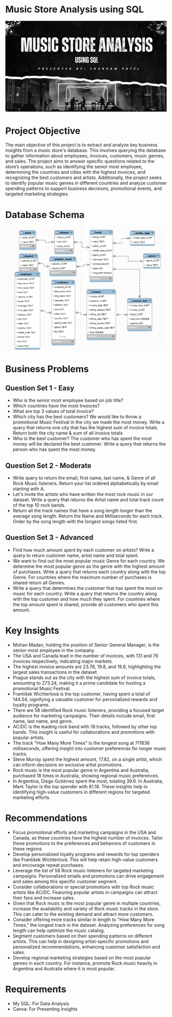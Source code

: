 # Music Store Analysis using SQL

![image](https://github.com/patelshubham91/SQL-Projects/blob/main/Music-store-analysis-using-SQL/Project%20Image.jpg)

# Project Objective
The main objective of this project is to extract and analyze key business insights from a music store's database. This involves querying the database to gather information about employees, invoices, customers, music genres, and sales. The project aims to answer specific questions related to the store’s operations, such as identifying the senior most employee, determining the countries and cities with the highest invoices, and recognizing the best customers and artists. Additionally, the project seeks to identify popular music genres in different countries and analyze customer spending patterns to support business decisions, promotional events, and targeted marketing strategies.

# Database Schema

![image](https://github.com/patelshubham91/SQL-Projects/blob/main/Music-store-analysis-using-SQL/DATABASE%20SCHEMA.jpg)

# Business Problems
## Question Set 1 - Easy
* Who is the senior most employee based on job title?
* Which countries have the most Invoices?
* What are top 3 values of total invoice?
* Which city has the best customers? We would like to throw a promotional Music Festival in the city we made the most money. Write a query that returns one city that has the highest sum of invoice totals. Return both the city name & sum of all invoice totals
* Who is the best customer? The customer who has spent the most money will be declared the best customer. Write a query that returns the person who has spent the most money.

## Question Set 2 - Moderate
* Write query to return the email, first name, last name, & Genre of all Rock Music listeners. Return your list ordered alphabetically by email starting with A.
* Let's invite the artists who have written the most rock music in our dataset. Write a query that returns the Artist name and total track count of the top 10 rock bands.
* Return all the track names that have a song length longer than the average song length. Return the Name and Milliseconds for each track. Order by the song length with the longest songs listed first.

## Question Set 3 - Advanced
* Find how much amount spent by each customer on artists? Write a query to return customer name, artist name and total spent.
* We want to find out the most popular music Genre for each country. We determine the most popular genre as the genre with the highest amount of purchases. Write a query that returns each country along with the top Genre. For countries where the maximum number of purchases is shared return all Genres.
* Write a query that determines the customer that has spent the most on music for each country. Write a query that returns the country along with the top customer and how much they spent. For countries where the top amount spent is shared, provide all customers who spent this amount.

# Key Insights
* Mohan Madan, holding the position of Senior General Manager, is the senior-most employee in the company.
* The USA and Canada lead in the number of invoices, with 131 and 76 invoices respectively, indicating major markets.
* The highest invoice amounts are 23.76, 19.8, and 19.8, highlighting the largest sales transactions in the dataset.
* Prague stands out as the city with the highest sum of invoice totals, amounting to 273.24, making it a prime candidate for hosting a promotional Music Festival.
* František Wichterlová is the top customer, having spent a total of 144.54, signifying a valuable customer for personalized rewards and loyalty programs.
* There are 58 identified Rock music listeners, providing a focused target audience for marketing campaigns. Their details include email, first name, last name, and genre.
* AC/DC is the leading rock band with 18 tracks, followed by other top bands. This insight is useful for collaborations and promotions with popular artists.
* The track "How Many More Times" is the longest song at 711836 milliseconds, offering insight into customer preferences for longer music tracks.
* Steve Murray spent the highest amount, 17.82, on a single artist, which can inform decisions on exclusive artist promotions.
* Rock music is the most popular genre in Argentina and Australia, purchased 18 times in Australia, showing regional music preferences.
* In Argentina, Diego Gutiérrez spent the most, totaling 39.6. In Australia, Mark Taylor is the top spender with 81.18. These insights help in identifying high-value customers in different regions for targeted marketing efforts.

# Recommendations
* Focus promotional efforts and marketing campaigns in the USA and Canada, as these countries have the highest number of invoices. Tailor these promotions to the preferences and behaviors of customers in these regions.
* Develop personalized loyalty programs and rewards for top spenders like František Wichterlová. This will help retain high-value customers and encourage repeat purchases.
* Leverage the list of 58 Rock music listeners for targeted marketing campaigns. Personalized emails and promotions can drive engagement and sales among this specific customer segment.
* Consider collaborations or special promotions with top Rock music artists like AC/DC. Featuring popular artists in campaigns can attract their fans and increase sales.
* Given that Rock music is the most popular genre in multiple countries, increase the availability and variety of Rock music tracks in the store. This can cater to the existing demand and attract more customers.
* Consider offering more tracks similar in length to "How Many More Times," the longest track in the dataset. Analyzing preferences for song length can help optimize the music catalog.
* Segment customers based on their spending patterns on different artists. This can help in designing artist-specific promotions and personalized recommendations, enhancing customer satisfaction and sales.
* Develop regional marketing strategies based on the most popular genres in each country. For instance, promote Rock music heavily in Argentina and Australia where it is most popular.

# Requirements
* My SQL: For Data Analysis
* Canva: For Presenting Insights
